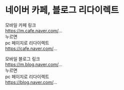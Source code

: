 # 네이버 카페, 블로그 리다이렉트

모바일 카페 링크  
https://m.cafe.naver.com/...  
누르면  
pc 페이지로 리다이렉트  
https://cafe.naver.com/...  
  
모바일 블로그 링크  
https://m.blog.naver.com/...  
누르면  
pc 페이지로 리다이렉트  
https://blog.naver.com/...  
